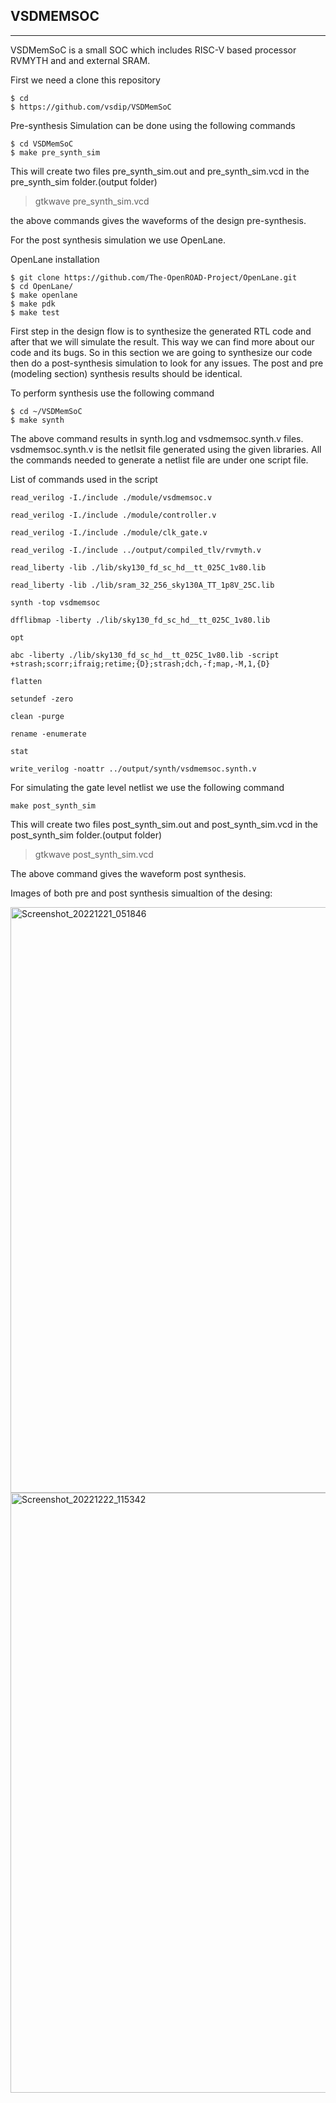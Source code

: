 

##  VSDMEMSOC
---
VSDMemSoC is a small SOC which includes RISC-V based processor RVMYTH and and external SRAM.

First we need a clone this repository

```
$ cd
$ https://github.com/vsdip/VSDMemSoC
```

Pre-synthesis Simulation can be done using the following commands

```
$ cd VSDMemSoC
$ make pre_synth_sim
```

This will create two files pre_synth_sim.out and pre_synth_sim.vcd in the pre_synth_sim folder.(output folder)

> gtkwave pre_synth_sim.vcd 

the above commands gives the waveforms of the design pre-synthesis.

For the post synthesis simulation we use OpenLane.

OpenLane installation

```
$ git clone https://github.com/The-OpenROAD-Project/OpenLane.git
$ cd OpenLane/
$ make openlane
$ make pdk
$ make test
```

First step in the design flow is to synthesize the generated RTL code and after that we will simulate the result.
This way we can find more about our code and its bugs. 
So in this section we are going to synthesize our code then do a post-synthesis simulation to look for any issues. 
The post and pre (modeling section) synthesis results should be identical.

To perform synthesis use the following command

```
$ cd ~/VSDMemSoC
$ make synth
```
The above command results in synth.log and vsdmemsoc.synth.v files.
vsdmemsoc.synth.v is the netlsit file generated using the given libraries. All the commands needed to generate a netlist file are under one script file.

List of commands used in the script

```
read_verilog -I./include ./module/vsdmemsoc.v

read_verilog -I./include ./module/controller.v

read_verilog -I./include ./module/clk_gate.v

read_verilog -I./include ../output/compiled_tlv/rvmyth.v

read_liberty -lib ./lib/sky130_fd_sc_hd__tt_025C_1v80.lib

read_liberty -lib ./lib/sram_32_256_sky130A_TT_1p8V_25C.lib

synth -top vsdmemsoc

dfflibmap -liberty ./lib/sky130_fd_sc_hd__tt_025C_1v80.lib

opt

abc -liberty ./lib/sky130_fd_sc_hd__tt_025C_1v80.lib -script +strash;scorr;ifraig;retime;{D};strash;dch,-f;map,-M,1,{D}

flatten

setundef -zero

clean -purge

rename -enumerate

stat

write_verilog -noattr ../output/synth/vsdmemsoc.synth.v
```

For simulating the gate level netlist we use the following command 

```
make post_synth_sim
```

This will create two files post_synth_sim.out and post_synth_sim.vcd in the post_synth_sim folder.(output folder)

>gtkwave post_synth_sim.vcd

The above command gives the waveform post synthesis.

Images of both pre and post synthesis simualtion of the desing:


<img width="937" alt="Screenshot_20221221_051846" src="https://user-images.githubusercontent.com/114488271/209082036-172dd7b5-c3ba-406f-aab7-8213b355f373.png">
<img width="960" alt="Screenshot_20221222_115342" src="https://user-images.githubusercontent.com/114488271/209082095-15772e6e-aa8e-463b-b0e6-18c00993703f.png">





